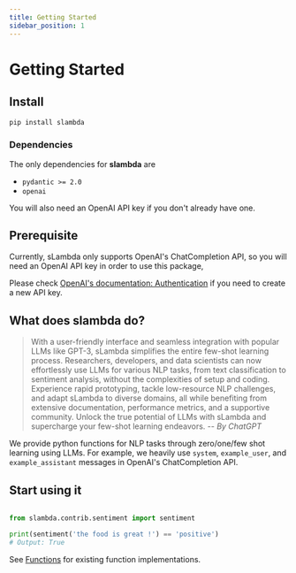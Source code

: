 ```yaml
---
title: Getting Started
sidebar_position: 1
---
```


# Getting Started

## Install

```bash
pip install slambda
```

### Dependencies

The only dependencies for **slambda** are
*  `pydantic >= 2.0`
*  `openai`

You will also need an OpenAI API key if you don't already have one.

## Prerequisite

Currently, sLambda only supports OpenAI's ChatCompletion API, so you will need an OpenAI API key in order to use this package,

Please check [OpenAI's documentation: Authentication](https://platform.openai.com/docs/api-reference/authentication) if you need to create a new API key.

## What does slambda do?

> With a user-friendly interface and seamless integration with popular LLMs like GPT-3, sLambda simplifies the entire few-shot learning process. Researchers, developers, and data scientists can now effortlessly use LLMs for various NLP tasks, from text classification to sentiment analysis, without the complexities of setup and coding. Experience rapid prototyping, tackle low-resource NLP challenges, and adapt sLambda to diverse domains, all while benefiting from extensive documentation, performance metrics, and a supportive community. Unlock the true potential of LLMs with sLambda and supercharge your few-shot learning endeavors.
> -- <cite>By ChatGPT</cite>
>

We provide python functions for NLP tasks through zero/one/few shot learning using LLMs. For example, we heavily use `system`, `example_user`, and `example_assistant` messages in OpenAI's ChatCompletion API.


## Start using it

```py

from slambda.contrib.sentiment import sentiment

print(sentiment('the food is great !') == 'positive')
# Output: True
```

See [Functions](/docs/category/functions) for existing function implementations.


